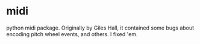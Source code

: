 midi
====

python midi package. Originally by Giles Hall, it contained some bugs about encoding pitch wheel events, and others. 
I fixed 'em.

